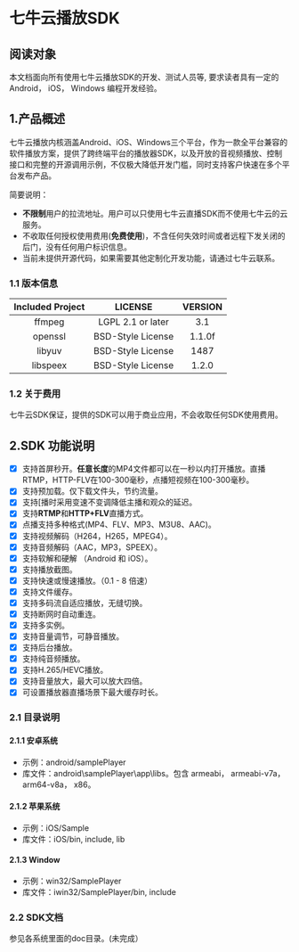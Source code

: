 # 七牛云播放SDK

## 阅读对象
本文档面向所有使用七牛云播放SDK的开发、测试人员等, 要求读者具有一定的Android， iOS， Windows 编程开发经验。

## 1.产品概述

七牛云播放内核涵盖Android、iOS、Windows三个平台，作为一款全平台兼容的软件播放方案，提供了跨终端平台的播放器SDK，以及开放的音视频播放、控制接口和完整的开源调用示例，不仅极大降低开发门槛，同时支持客户快速在多个平台发布产品。  

简要说明：

* **不限制**用户的拉流地址。用户可以只使用七牛云直播SDK而不使用七牛云的云服务。
* 不收取任何授权使用费用(**免费使用**)，不含任何失效时间或者远程下发关闭的后门，没有任何用户标识信息。
* 当前未提供开源代码，如果需要其他定制化开发功能，请通过七牛云联系。

### 1.1 版本信息

| Included Project	 | LICENSE	| VERSION |
|:----------:|:---------------------------:|:--------------:|
| ffmpeg	| LGPL 2.1 or later	| 3.1 |
| openssl	| BSD-Style License	| 1.1.0f |
| libyuv	| BSD-Style License	| 1487 |
| libspeex	| BSD-Style License	| 1.2.0 |

### 1.2 关于费用
七牛云SDK保证，提供的SDK可以用于商业应用，不会收取任何SDK使用费用。

## 2.SDK 功能说明

- [x] 支持首屏秒开。**任意长度**的MP4文件都可以在一秒以内打开播放。直播RTMP，HTTP-FLV在100-300毫秒，点播短视频在100-300毫秒。
- [x] 支持预加载。仅下载文件头，节约流量。
- [x] 支持[播时采用变速不变调降低主播和观众的延迟。
- [x] 支持**RTMP**和**HTTP+FLV**直播方式。
- [x] 点播支持多种格式(MP4、FLV、MP3、M3U8、AAC)。
- [x] 支持视频解码（H264，H265，MPEG4）。
- [x] 支持音频解码（AAC，MP3，SPEEX）。
- [x] 支持软解和硬解 （Android 和 iOS）。
- [x] 支持播放截图。
- [x] 支持快速或慢速播放。（0.1 - 8 倍速）
- [x] 支持文件缓存。
- [x] 支持多码流自适应播放，无缝切换。
- [x] 支持断网时自动重连。
- [x] 支持多实例。
- [x] 支持音量调节，可静音播放。
- [x] 支持后台播放。
- [x] 支持纯音频播放。
- [x] 支持H.265/HEVC播放。
- [x] 支持音量放大，最大可以放大四倍。
- [x] 可设置播放器直播场景下最大缓存时长。

### 2.1 目录说明

#### 2.1.1 安卓系统
* 示例：android/samplePlayer
* 库文件：android\samplePlayer\app\libs。包含 armeabi， armeabi-v7a， arm64-v8a， x86。

#### 2.1.2 苹果系统
* 示例：iOS/Sample
* 库文件：iOS/bin, include, lib

#### 2.1.3 Window
* 示例：win32/SamplePlayer
* 库文件：iwin32/SamplePlayer/bin, include


### 2.2 SDK文档

参见各系统里面的doc目录。(未完成）



